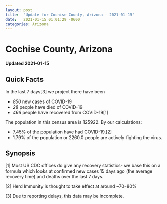 ```yaml
---
layout: post
title:  "Update for Cochise County, Arizona - 2021-01-15"
date:   2021-01-15 01:01:29 -0600
categories: Arizona
---
```


# Cochise County, Arizona
#### Updated 2021-01-15

## Quick Facts

In the last 7 days[3] we project there have been
- *850* new cases of COVID-19
- *28* people have died of COVID-19
- *466* people have recovered from COVID-19[1]

The population in this census area is 125922. By our calculations:
- 7.45% of the population have had COVID-19.[2]
- 1.79% of the population or 2260.0 people are actively fighting the virus.

## Synopsis




[1] Most US CDC offices do give any recovery statistics- we base this on a formula which looks at confirmed new cases
15 days ago (the average recovery time) and deaths over the last 7 days.

[2] Herd Immunity is thought to take effect at around ~70-80%

[3] Due to reporting delays, this data may be incomplete.
 
    